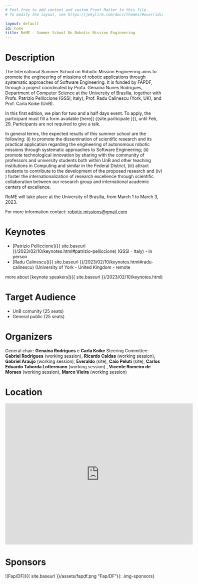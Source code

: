 ```yaml
---
# Feel free to add content and custom Front Matter to this file.
# To modify the layout, see https://jekyllrb.com/docs/themes/#overriding-theme-defaults

layout: default
id: home
title: RoME - Summer School On Robotic Mission Engineering
---
```

# Description

The International Summer School on Robotic Mission Engineering aims to promote the engineering of missions of robotic applications through systematic approaches of Software Engineering. It is funded by FAPDF, through a project coordinated by Profa. Genaína Nunes Rodrigues, Department of Computer Science at the University of Brasília, together with Profs. Patrizio Pelliccione (GSSI, Italy), Prof. Radu Calinescu (York, UK), and Prof. Carla Koike (UnB).

In this first edition, we plan for two and a half days event. To apply, the participant must fill a form available [here]( {{site.participate }}), until Feb, 29. Participants are not required to give a talk. 

In general terms, the expected results of this summer school are the following: (i) to promote the dissemination of scientific research and its practical application regarding the engineering of autonomous robotic missions through systematic approaches to Software Engineering; (ii) promote technological innovation by sharing with the community of professors and university students both within UnB and other teaching institutions in Computing and similar in the Federal District, (iii) attract students to contribute to the development of the proposed research and (iv) ) foster the internationalization of research excellence through scientific collaboration between our research group and international academic centers of excellence.

RoME will take place at the University of Brasília, from March 1 to March 3, 2023.

For more information contact:  robotic.missions@gmail.com

# Keynotes
- [Patrizio Pelliccione]({{ site.baseurl }}/2023/02/10/keynotes.html#patrizio-pelliccione) (GSSI - Italy) - in person
- [Radu Calinescu]({{ site.baseurl }}/2023/02/10/keynotes.html#radu-calinescu) (University of York - United Kingdom - remote

more about [keynote speakers]({{ site.baseurl }}/2023/02/10/keynotes.html)

# Target Audience
- UnB comunity (25 seats)
- General public (25 seats)

# Organizers
General chair: **Genaína Rodrigues** e **Carla Koike**
Steering Committee: 
**Gabriel Rodrigues** (working session), **Ricardo Caldas** (working session), **Gabriel Araújo** (working session), **Everaldo** (site), **Caio Peluti** (site), **Carlos Eduardo Taborda Lottermann** (working session) , **Vicente Romeiro de Moraes** (working session), **Marco Vieira** (working session)	

# Location
<iframe src="https://www.google.com/maps/embed?pb=!1m18!1m12!1m3!1d1614.4507420044106!2d-47.87019225640228!3d-15.759991497010041!2m3!1f0!2f0!3f0!3m2!1i1024!2i768!4f13.1!3m3!1m2!1s0x935a3bb88f71361f%3A0x3933d293e644ad55!2zUHLDqWRpbyBkZSBDacOqbmNpYSBkYSBDb21wdXRhw6fDo28gZSBFc3RhdMOtc3RpY2EgLSBDSUMvRVNU!5e0!3m2!1spt-BR!2sbr!4v1676081180278!5m2!1spt-BR!2sbr" width="600" height="450" class="w-full" style="border:0;" allowfullscreen="" loading="lazy" referrerpolicy="no-referrer-when-downgrade"></iframe>


# Sponsors

![Fap/DF]({{ site.baseurl }}/assets/fapdf.png "Fap/DF"){: .img-sponsors}



